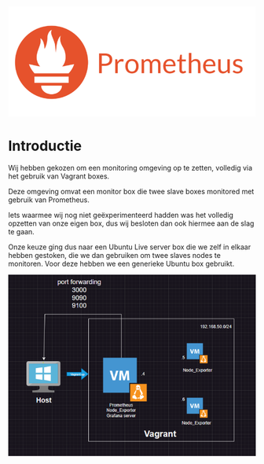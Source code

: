 ![Prometheus Logo](prometheus.png)


# Introductie

Wij hebben gekozen om een monitoring omgeving op te zetten, volledig via het gebruik van Vagrant boxes.

Deze omgeving omvat een monitor box die twee slave boxes monitored met gebruik van Prometheus.

Iets waarmee wij nog niet geëxperimenteerd hadden was het volledig opzetten van onze eigen box, dus wij besloten dan ook hiermee aan de slag te gaan.

Onze keuze ging dus naar een Ubuntu Live server box die we zelf in elkaar hebben gestoken, die we dan gebruiken om twee slaves nodes te monitoren. Voor deze hebben we een generieke Ubuntu box gebruikt.


![Diagram](diagram.png)